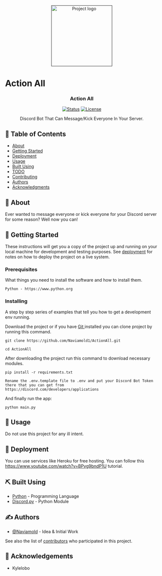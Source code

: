
<p align="center">
  <a href="" rel="noopener">
 <img width=200px height=200px src="https://i.imgur.com/6wj0hh6.jpg" alt="Project logo"></a>
</p>


# Action All


<h3 align="center">Action All</h3>

<div align="center">

[![Status](https://img.shields.io/badge/status-active-success.svg)]()
[![License](https://img.shields.io/badge/license-MIT-blue.svg)](/LICENSE)

</div>



<p align="center"> Discord Bot That Can Message/Kick Everyone In Your Server.
    <br> 
</p>

## 📝 Table of Contents

- [About](#about)
- [Getting Started](#getting_started)
- [Deployment](#deployment)
- [Usage](#usage)
- [Built Using](#built_using)
- [TODO](../TODO.md)
- [Contributing](../CONTRIBUTING.md)
- [Authors](#authors)
- [Acknowledgments](#acknowledgement)

## 🧐 About <a name = "about"></a>

Ever wanted to message everyone or kick everyone for your Discord server for some reason? Well now you can!

## 🏁 Getting Started <a name = "getting_started"></a>


These instructions will get you a copy of the project up and running on your local machine for development and testing purposes. See [deployment](#deployment) for notes on how to deploy the project on a live system.

### Prerequisites

What things you need to install the software and how to install them.

```
Python - https://www.python.org
```

### Installing

A step by step series of examples that tell you how to get a development env running.

Download the project or if you have <a href=https://git-scm.com> Git </a> installed you can clone project by running this command.

```
git clone https://github.com/Naviamold1/ActionAll.git

cd ActionAll
```

After downloading the project run this command to download necessary modules.

```
pip install -r requirements.txt
```

```
Rename the .env.template file to .env and put your Discord Bot Token there that you can get from https://discord.com/developers/applications
```

And finally run the app:

```
python main.py
```

## 🎈 Usage <a name="usage"></a>

Do not use this project for any ill intent.

## 🚀 Deployment <a name = "deployment"></a>

You can use services like Heroku for free hosting. You can follow this https://www.youtube.com/watch?v=BPvg9bndP1U tutorial.

## ⛏️ Built Using <a name = "built_using"></a>

- [Python](https://www.python.org/) - Programming Language
- [Discord.py](https://discordpy.readthedocs.io/en/stable/) - Python Module

## ✍️ Authors <a name = "authors"></a>

- [@Naviamold](https://github.com/Naviamold1) - Idea & Initial Work


See also the list of [contributors](https://github.com/Naviamold1/ActionAll/contributors) who participated in this project.

## 🎉 Acknowledgements <a name = "acknowledgement"></a>

- Kylelobo





